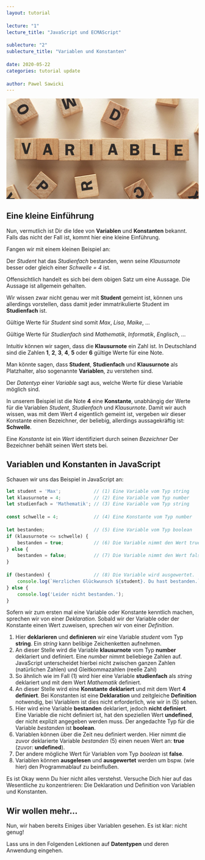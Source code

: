 ```yaml
---
layout: tutorial

lecture: "1"
lecture_title: "JavaScript und ECMAScript"

sublecture: "2"
sublecture_title: "Variablen und Konstanten"

date: 2020-05-22
categories: tutorial update

author: Pawel Sawicki
---
```


![JavaScript programmieren](/assets/variable.jpg)

## Eine kleine Einführung

Nun, vermutlich ist Dir die Idee von **Variablen** und **Konstanten** bekannt. Falls das nicht der Fall ist, kommt hier eine kleine Einführung.

Fangen wir mit einem kleinen Beispiel an:
<p class="example">
Der <em>Student</em> hat das <em>Studienfach</em> bestanden, wenn seine <em>Klausurnote</em> besser oder gleich einer <em>Schwelle = 4</em> ist.
</p>

Offensichtlich handelt es sich bei dem obigen Satz um eine Aussage. Die Aussage ist allgemein gehalten.

Wir wissen zwar nicht genau wer mit **Student** gemeint ist, können uns allerdings vorstellen, dass damit jeder immatrikulierte Student im **Studienfach** ist. 

Gültige Werte für *Student* sind somit *Max*, *Lisa*, *Maike*, ...

Gültige Werte für *Studienfach* sind *Mathematik*, *Informatik*, *Englisch*, ...

Intuitiv können wir sagen, dass die **Klausurnote** ein Zahl ist.
In Deutschland sind die Zahlen **1**, **2**, **3**, **4**, **5** oder **6** gültige Werte für eine Note.

Man könnte sagen, dass **Student**, **Studienfach** und **Klausurnote** als Platzhalter, also sogenannte **Variablen**, zu verstehen sind. 

<p class="definition">
Der <em>Datentyp</em> einer <em>Variable</em> sagt aus, welche Werte für diese Variable möglich sind.
</p>

In unserem Beispiel ist die Note **4** eine **Konstante**, unabhängig der Werte für die Variablen *Student*, *Studienfach* und *Klausurnote*. Damit wir auch wissen, was mit dem Wert *4* eigentlich gemeint ist, vergeben wir dieser Konstante einen Bezeichner, der beliebig, allerdings aussagekräftig ist: **Schwelle**.

<p class="definition">
Eine <em>Konstante</em> ist ein <em>Wert</em> identifiziert durch seinen <em>Bezeichner</em> Der Bezeichner behält seinen Wert stets bei.
</p>

## Variablen und Konstanten in JavaScript

Schauen wir uns das Beispiel in JavaScript an:
```javascript
let student = 'Max';            // (1) Eine Variable vom Typ string
let klausurnote = 4;            // (2) Eine Variable vom Typ number
let studienfach = 'Mathematik'; // (3) Eine Variable vom Typ string

const schwelle = 4;             // (4) Eine Konstante vom Typ number

let bestanden;                  // (5) Eine Variable vom Typ boolean
if (klausurnote <= schwelle) {
    bestanden = true;           // (6) Die Variable nimmt den Wert true an
} else {
    bestanden = false;          // (7) Die Variable nimmt den Wert false an
}

if (bestanden) {                // (8) Die Variable wird ausgewertet.
    console.log(`Herzlichen Glückwunsch ${student}. Du hast bestanden.`);
} else {
    console.log('Leider nicht bestanden.');
}
```

<p class="definition">
Sofern wir zum ersten mal eine Variable oder Konstante kenntlich machen, sprechen wir von einer <em>Deklaration</em>. Sobald wir der Variable oder der Konstante einen Wert zuweisen, sprechen wir von einer <em>Definition</em>.
</p>

1. Hier **deklarieren** und **definieren** wir eine Variable *student* vom Typ **string**. Ein *string* kann belibige Zeichenketten aufnehmen.
2. An dieser Stelle wird die Variable **klausurnote** vom Typ **number** deklariert und definiert. Eine *number* nimmt beliebiege Zahlen auf. JavaScript unterscheidet hierbei nicht zwischen ganzen Zahlen (natürlichen Zahlen) und Gleitkommazahlen (reelle Zahl)
3. So ähnlich wie im Fall (1) wird hier eine Variable **studienfach** als *string* deklariert und mit dem Wert *Mathematik* definiert.
4. An dieser Stelle wird eine **Konstante** **deklariert** und mit dem Wert **4** **definiert**. Bei Konstanten ist eine **Deklaration** und zeitgleiche **Definition** notwendig, bei Variablem ist dies nicht erforderlich, wie wir in (5) sehen.
5. Hier wird eine Variable **bestanden** deklariert, jedoch **nicht definiert**. Eine Variable die nicht definiert ist, hat den speziellen Wert **undefined**, der nicht explizit angegeben werden muss. Der angedachte Typ für die Variable *bestanden* ist **boolean**.
6. Variablen können über die Zeit neu definiert werden. Hier nimmt die zuvor deklarierte Variable *bestanden* (5) einen neuen Wert an: **true** (zuvor: **undefined**).
7. Der andere mögliche Wert für Variablen vom Typ *boolean* ist **false**.
8. Variablen können **ausgelesen** und **ausgewertet** werden um bspw. (wie hier) den Programmablauf zu beinflußen.

<p class="info">
Es ist Okay wenn Du hier nicht alles verstehst. Versuche Dich hier auf das Wesentliche zu konzentrieren: Die Deklaration und Definition von Variablen und Konstanten.
</p>

## Wir wollen mehr...
Nun, wir haben bereits Einiges über Variablen gesehen. Es ist klar: nicht genug! 

Lass uns in den Folgenden Lektionen auf **Datentypen** und deren Anwendung eingehen.

